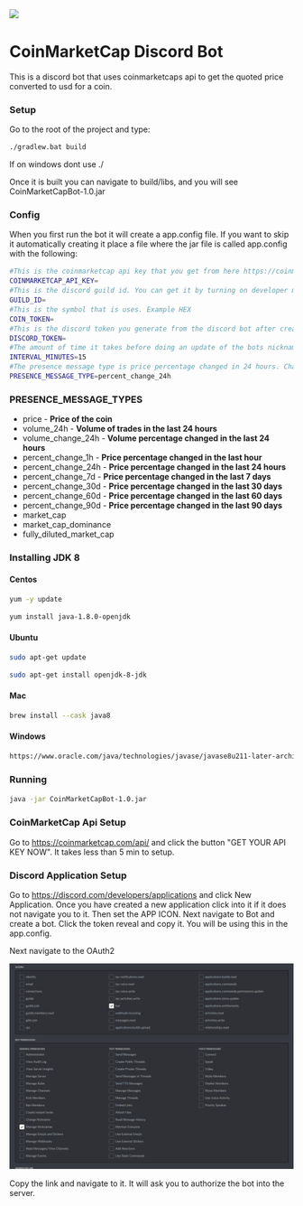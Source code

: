 
<img src="https://s2.coinmarketcap.com/static/cloud/img/coinmarketcap_1.svg?_=f029045" width="400">

# CoinMarketCap Discord Bot

This is a discord bot that uses coinmarketcaps api to get the quoted price converted to usd for a coin.

### Setup
Go to the root of the project and type:
```bash
./gradlew.bat build
```
If on windows dont use ./

Once it is built you can navigate to build/libs, and you will see CoinMarketCapBot-1.0.jar

### Config

When you first run the bot it will create a app.config file. If you want to skip it automatically creating it place a file where the jar file is called app.config with the following:

```bash
#This is the coinmarketcap api key that you get from here https://coinmarketcap.com/api/
COINMARKETCAP_API_KEY=
#This is the discord guild id. You can get it by turning on developer mode by going to settings in discord -> Advanced -> Developer Mode
GUILD_ID=
#This is the symbol that is uses. Example HEX
COIN_TOKEN=
#This is the discord token you generate from the discord bot after creating a application in https://discord.com/developers/
DISCORD_TOKEN=
#The amount of time it takes before doing an update of the bots nickname and activity
INTERVAL_MINUTES=15
#The presence message type is price percentage changed in 24 hours. Change it to any of the following below
PRESENCE_MESSAGE_TYPE=percent_change_24h
```

### PRESENCE_MESSAGE_TYPES

- price - <b>Price of the coin</b>
- volume_24h - <b>Volume of trades in the last 24 hours</b>
- volume_change_24h - <b>Volume percentage changed in the last 24 hours</b>
- percent_change_1h - <b>Price percentage changed in the last hour</b>
- percent_change_24h - <b>Price percentage changed in the last 24 hours</b>
- percent_change_7d - <b>Price percentage changed in the last 7 days</b>
- percent_change_30d - <b>Price percentage changed in the last 30 days</b>
- percent_change_60d - <b>Price percentage changed in the last 60 days</b>
- percent_change_90d - <b>Price percentage changed in the last 90 days</b>
- market_cap
- market_cap_dominance
- fully_diluted_market_cap

### Installing JDK 8

#### Centos

```bash
yum -y update
```

```bash
yum install java-1.8.0-openjdk
```

#### Ubuntu

```bash
sudo apt-get update
```

```bash
sudo apt-get install openjdk-8-jdk
```

#### Mac

```bash
brew install --cask java8
```

#### Windows

```bash
https://www.oracle.com/java/technologies/javase/javase8u211-later-archive-downloads.html
```

### Running

```bash
java -jar CoinMarketCapBot-1.0.jar
```

### CoinMarketCap Api Setup
Go to https://coinmarketcap.com/api/ and click the button "GET YOUR API KEY NOW". It takes less than 5 min to setup.


### Discord Application Setup

Go to https://discord.com/developers/applications and click New Application. Once you have created a new application click into it if it does not navigate you to it. Then set the APP ICON. Next navigate to Bot and create a bot. Click the token reveal and copy it. You will be using this in the app.config.

Next navigate to the OAuth2

![img.png](examples/img.png)

Copy the link and navigate to it. It will ask you to authorize the bot into the server.
